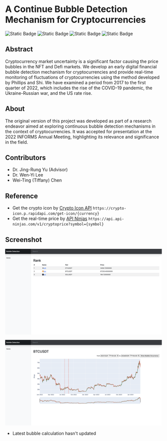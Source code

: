 # A Continue Bubble Detection Mechanism for Cryptocurrencies

![Static Badge](https://img.shields.io/badge/NCNU-blue) ![Static Badge](https://img.shields.io/badge/IM-yellow) ![Static Badge](https://img.shields.io/badge/2022-gray) ![Static Badge](https://img.shields.io/badge/INFORMS-orange)

## Abstract

Cryptocurrency market uncertainty is a significant factor causing the price bubbles in the NFT and Defi markets. We develop an early digital financial bubble detection mechanism for cryptocurrencies and provide real-time monitoring of fluctuations of cryptocurrencies using the method developed by Phillips and Shi. We have examined a period from 2017 to the first quarter of 2022, which includes the rise of the COVID-19 pandemic, the Ukraine-Russian war, and the US rate rise.

## About

The original version of this project was developed as part of a research endeavor aimed at exploring continuous bubble detection mechanisms in the context of cryptocurrencies. It was accepted for presentation at the 2022 INFORMS Annual Meeting, highlighting its relevance and significance in the field.

## Contributors

- Dr. Jing-Rung Yu (Advisor)
- Dr. Wen-Yi Lee
- Wei-Ting (Tiffany) Chen

## Reference

- Get the crypto icon by [Crypto Icon API](https://rapidapi.com/gabriel.mbugua307/api/crypto-icon) `https://crypto-icon.p.rapidapi.com/get-icon/{currency}`
- Get the real-time price by [API Ninjas](https://api-ninjas.com/api/cryptoprice) `https://api.api-ninjas.com/v1/cryptoprice?symbol={symbol}`

## Screenshot

![alt text](img/index.png)

![alt text](img/btc.png)
- Latest bubble calculation hasn't updated
